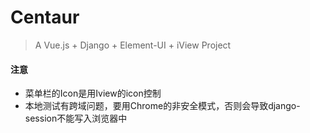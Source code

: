 # Centaur

> A Vue.js + Django + Element-UI + iView Project

#### 注意
 - 菜单栏的Icon是用Iview的icon控制
 - 本地测试有跨域问题，要用Chrome的非安全模式，否则会导致django-session不能写入浏览器中
